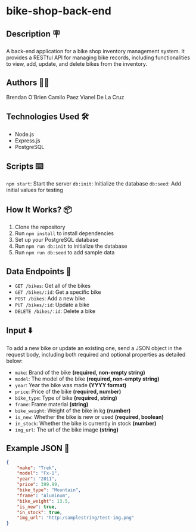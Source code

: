 # bike-shop-back-end
## Description 🪧

A back-end application for a bike shop inventory management system. It provides a RESTful API for managing bike records, including functionalities to view, add, update, and delete bikes from the inventory.

## Authors 🧑‍💻

Brendan O'Brien
Camilo Paez
Vianel De La Cruz

## Technologies Used 🛠️

- Node.js
- Express.js
- PostgreSQL


## Scripts ⌨️

`npm start`: Start the server
`db:init`: Initialize the database
`db:seed`: Add initial values for testing

## How It Works? 📦

1. Clone the repository
2. Run `npm install` to install dependencies
3. Set up your PostgreSQL database
4. Run `npm run db:init` to initialize the database
5. Run `npm run db:seed` to add sample data 

## Data Endpoints 🚀

- `GET /bikes`: Get all of the bikes
- `GET /bikes/:id`: Get a specific bike
- `POST /bikes`: Add a new bike
- `PUT /bikes/:id`: Update a bike
- `DELETE /bikes/:id`: Delete a bike

## Input ⬇️

To add a new bike or update an existing one, send a JSON object in the request body, including both required and optional properties as detailed below:

- `make`: Brand of the bike **(required, non-empty string)**
- `model`: The model of the bike **(required, non-empty string)**
- `year`: Year the bike was made **(YYYY format)**
- `price`: Price of the bike **(required, number)**
- `bike_type`: Type of bike **(required, string)**
- `frame`: Frame material **(string)**
- `bike_weight`: Weight of the bike in kg **(number)**
- `is_new`: Whether the bike is new or used **(required, boolean)**
- `in_stock`: Whether the bike is currently in stock **(number)**
- `img_url`: The url of the bike image **(string)**

## Example JSON 📄

```json
{
    "make": "Trek",
    "model": "Fx-1",
    "year": "2011",
    "price": 399.99,
    "bike_type": "Mountain",
    "frame": "Aluminum",
    "bike_weight": 13.5,
    "is_new": true,
    "in_stock": true,
    "img_url": "http:/samplestring/test-img.png"
}
```

